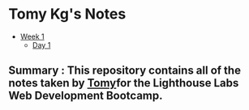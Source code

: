 # Tomy Kg's Notes
* [Week 1](/week_1)
  * [Day 1](/week_1/Day_1)
## Summary : This repository contains all of the notes taken by [Tomy](https://github.com/TUMMY2022)for the Lighthouse Labs Web Development Bootcamp.